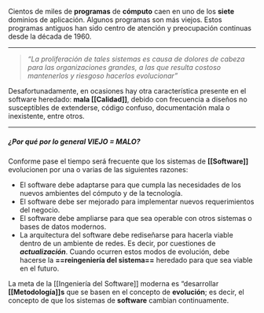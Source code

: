 Cientos de miles de **programas** de **cómputo** caen en uno de los **siete** dominios de aplicación. Algunos programas son más viejos. Estos programas antiguos han sido centro de atención y preocupación continuas desde la década de 1960.
****
> _“La proliferación de tales sistemas es causa de dolores de cabeza para las organizaciones grandes, a las que resulta costoso mantenerlos y riesgoso hacerlos evolucionar”_

Desafortunadamente, en ocasiones hay otra característica presente en el software heredado: **mala [[Calidad]]**, debido con frecuencia a diseños no susceptibles de extenderse, código confuso, documentación mala o inexistente, entre otros.
****
##### **¿Por qué por lo general VIEJO $=$ MALO?**
Conforme pase el tiempo será frecuente que los sistemas de **[[Software]]** evolucionen por una o varias de las siguientes razones:
- El software debe adaptarse para que cumpla las necesidades de los nuevos ambientes del cómputo y de la tecnología.
- El software debe ser mejorado para implementar nuevos requerimientos del negocio.
- El software debe ampliarse para que sea operable con otros sistemas o bases de datos modernos. 
- La arquitectura del software debe rediseñarse para hacerla viable dentro de un ambiente de redes.
Es decir, por cuestiones de ***actualización***.
	Cuando ocurren estos modos de evolución, debe hacerse la **==reingeniería del sistema==** heredado para que sea viable en el futuro. 

La meta de la [[Ingeniería del Software]] moderna es “desarrollar **[[Metodología]]s** que se basen en el concepto de **evolución**; es decir, el concepto de que los sistemas de **software** cambian continuamente.
